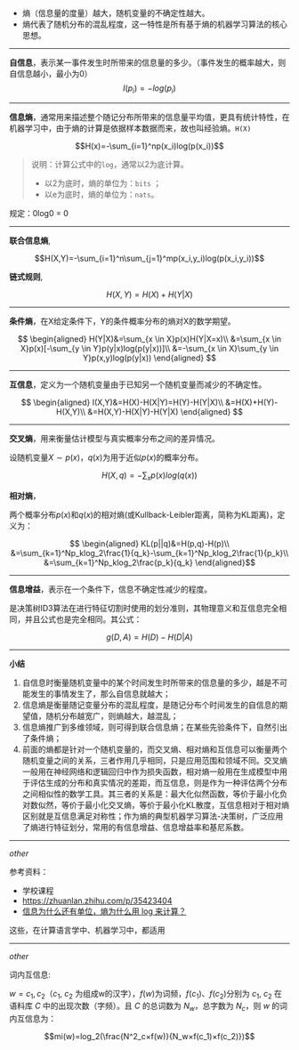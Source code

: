 
- 熵（信息量的度量）越大，随机变量的不确定性越大。
- 熵代表了随机分布的混乱程度，这一特性是所有基于熵的机器学习算法的核心思想。

---------------------

**自信息**，表示某一事件发生时所带来的信息量的多少。（事件发生的概率越大，则自信息越小，最小为0）
$$I(p_i) = -log(p_i)$$

--------------------

**信息熵**，通常用来描述整个随记分布所带来的信息量平均值，更具有统计特性，在机器学习中，由于熵的计算是依据样本数据而来，故也叫经验熵。`H(X)`

$$H(x)=-\sum_{i=1}^np(x_i)log(p(x_i))$$

>说明：计算公式中的`log`，通常以2为底计算。
> - 以2为底时，熵的单位为：`bits` ；
> - 以e为底时，熵的单位为：`nats`。

规定：0log0 = 0

-------------------

**联合信息熵**,

$$H(X,Y)=-\sum_{i=1}^n\sum_{j=1}^mp(x_i,y_i)log(p(x_i,y_i))$$

**链式规则**,

$$H(X,Y)=H(X)+H(Y|X)$$

----------------------

**条件熵**，在X给定条件下，Y的条件概率分布的熵对X的数学期望。

$$
\begin{aligned}
H(Y|X)&=\sum_{x \in X}p(x)H(Y|X=x)\\
&=\sum_{x \in X}p(x)[-\sum_{y \in Y}p(y|x)log(p(y|x))]\\
&=-\sum_{x \in X}\sum_{y \in Y}p(x,y)log(p(y|x))
\end{aligned}
$$

-----------------------

**互信息**，定义为一个随机变量由于已知另一个随机变量而减少的不确定性。

$$
\begin{aligned}
I(X,Y)&=H(X)-H(X|Y)=H(Y)-H(Y|X)\\
&=H(X)+H(Y)-H(X,Y)\\
&=H(X,Y)-H(X|Y)-H(Y|X)
\end{aligned}
$$

-----------------------

**交叉熵**，用来衡量估计模型与真实概率分布之间的差异情况。

设随机变量$X\sim p(x)$，$q(x)$为用于近似$p(x)$的概率分布。

$$H(X,q)=-\sum_xp(x)log(q(x))$$


**相对熵**，

两个概率分布$p(x)$和$q(x)$的相对熵(或Kullback-Leibler距离，简称为KL距离)，定义为：

$$
\begin{aligned}
KL(p||q)&=H(p,q)-H(p)\\
&=\sum_{k=1}^Np_klog_2\frac{1}{q_k}-\sum_{k=1}^Np_klog_2\frac{1}{p_k}\\
&=\sum_{k=1}^Np_klog_2\frac{p_k}{q_k}
\end{aligned}$$

-------------------------

**信息增益**，表示在一个条件下，信息不确定性减少的程度。

是决策树ID3算法在进行特征切割时使用的划分准则，其物理意义和互信息完全相同，并且公式也是完全相同。其公式：

$$g(D,A)=H(D)-H(D|A)$$

-----------------------

**小结**

1. 自信息时衡量随机变量中的某个时间发生时所带来的信息量的多少，越是不可能发生的事情发生了，那么自信息就越大；
2. 信息熵是衡量随记变量分布的混乱程度，是随记分布个时间发生的自信息的期望值，随机分布越宽广，则熵越大，越混乱；
3. 信息熵推广到多维领域，则可得到联合信息熵；在某些先验条件下，自然引出了条件熵；
4. 前面的熵都是针对一个随机变量的，而交叉熵、相对熵和互信息可以衡量两个随机变量之间的关系，三者作用几乎相同，只是应用范围和领域不同。交叉熵一般用在神经网络和逻辑回归中作为损失函数，相对熵一般用在生成模型中用于评估生成的分布和真实情况的差距，而互信息，则是作为一种评估两个分布之间相似性的数学工具。其三者的关系是：最大化似然函数，等价于最小化负对数似然，等价于最小化交叉熵，等价于最小化KL散度，互信息相对于相对熵区别就是互信息满足对称性；作为熵的典型机器学习算法-决策树，广泛应用了熵进行特征划分，常用的有信息增益、信息增益率和基尼系数。







-----------------------------


_other_

参考资料：
- 学校课程
- https://zhuanlan.zhihu.com/p/35423404
- [信息为什么还有单位，熵为什么用 log 来计算？](https://www.zhihu.com/question/310100965/answer/580684961)

这些，在计算语言学中、机器学习中，都适用

---------------------------

_other_

词内互信息:

$w=c_1,c_2$（$c_1$, $c_2$ 为组成w的汉字），$f(w)$为词频，$f(c_1)$、$f(c_2)$分别为 $c_1$, $c_2$ 在语料库 $C$ 中的出现次数（字频）。且 $C$ 的总词数为 $N_w$，总字数为 $N_c$，则 $w$ 的词内互信息为：

$$mi(w)=log_2(\frac{N^2_c×f(w)}{N_w×f(c_1)×f(c_2)})$$